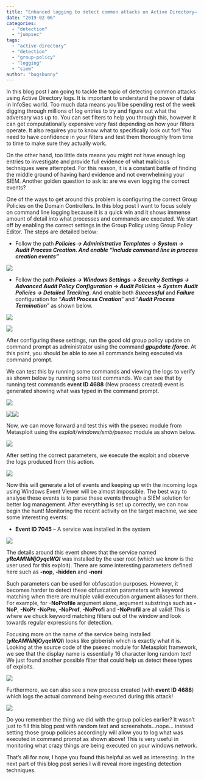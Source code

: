 ```yaml
---
title: "Enhanced logging to detect common attacks on Active Directory– Part 1"
date: "2019-02-06"
categories: 
  - "detection"
  - "jumpsec"
tags: 
  - "active-directory"
  - "detection"
  - "group-policy"
  - "logging"
  - "siem"
author: "bugsbunny"
---
```


In this blog post I am going to tackle the topic of detecting common attacks using Active Directory logs. It is important to understand the power of data in InfoSec world. Too much data means you’ll be spending rest of the week digging through millions of log entries to try and figure out what the adversary was up to. You can set filters to help you through this, however it can get computationally expensive very fast depending on how your filters operate. It also requires you to know what to specifically look out for! You need to have confidence in your filters and test them thoroughly from time to time to make sure they actually work.

  

On the other hand, too little data means you might not have enough log entries to investigate and provide full evidence of what malicious techniques were attempted. For this reason, it is a constant battle of finding the middle ground of having hard evidence and not overwhelming your SIEM. Another golden question to ask is: are we even logging the correct events?

  

One of the ways to get around this problem is configuring the correct Group Policies on the Domain Controllers. In this blog post I want to focus solely on command line logging because it is a quick win and it shows immense amount of detail into what processes and commands are executed. We start off by enabling the correct settings in the Group Policy using Group Policy Editor. The steps are detailed below:

  

  
  

- Follow the path **_Policies → Administrative Templates → System → Audit Process Creation. And enable “include command line in process creation events”_**

![](images/1.png)

  
  

- Follow the path **_Policies → Windows Settings → Security Settings → Advanced Audit Policy Configuration → Audit Policies → System Audit Policies → Detailed Tracking_**. And enable both **_Successful_** and **_Failure_** configuration for “**_Audit Process Creation_**” and “_**Audit Process Termination**_” as shown below.

![](images/2.png)

![](images/3.png)

  
  

After configuring these settings, run the good old group policy update on command prompt as administrator using the command **_gpupdate /force_**. At this point, you should be able to see all commands being executed via command prompt.

  

We can test this by running some commands and viewing the logs to verify as shown below by running some test commands. We can see that by running test commands **event ID 4688** (New process created) event is generated showing what was typed in the command prompt.

  

![](images/4.png)

![](images/5-3.png)![](images/6-2.png)

  
  
  

Now, we can move forward and test this with the psexec module from Metasploit using the _exploit/windows/smb/psexec_ module as shown below.

  

![](images/7.png)

  

  

After setting the correct parameters, we execute the exploit and observe the logs produced from this action.

  

![](images/8.png)

  

  
Now this will generate a lot of events and keeping up with the incoming logs using Windows Event Viewer will be almost impossible. The best way to analyse these events is to parse these events through a SIEM solution for better log management. After everything is set up correctly, we can now begin the hunt! Monitoring the recent activity on the target machine, we see some interesting events:

  

- **Event ID 7045** – A service was installed in the system

![](images/9.png)

  

The details around this event shows that the service named **_yReAMNiNjOyqeWQI_** was installed by the user root (which we know is the user used for this exploit). There are some interesting parameters defined here such as **\-nop**, **\-hidden** and **\-noni**

  

Such parameters can be used for obfuscation purposes. However, it becomes harder to detect these obfuscation parameters with keyword matching when there are multiple valid execution argument aliases for them. For example, for **\-NoProfile** argument alone, argument substrings such as **\-NoP**, **\-NoPr** **\-NoPro**, **\-NoProf**, **\-NoProfi** and **\-NoProfil** are all valid! This is where we chuck keyword matching filters out of the window and look towards regular expressions for detection.

  

Focusing more on the name of the service being installed (_**yReAMNiNjOyqeWQI**_) looks like gibberish which is exactly what it is. Looking at the source code of the psexec module for Metasploit framework, we see that the display name is essentially 16 character long random text! We just found another possible filter that could help us detect these types of exploits.

  
![](images/10.png)

  
Furthermore, we can also see a new process created (with **event ID 4688**) which logs the actual command being executed during this attack!  

![](images/11.png)

  
Do you remember the thing we did with the group policies earlier? It wasn’t just to fill this blog post with random text and screenshots…nope… instead setting those group policies accordingly will allow you to log what was executed in command prompt as shown above! This is very useful in monitoring what crazy things are being executed on your windows network.  

  
That’s all for now, I hope you found this helpful as well as interesting. In the next part of this blog post series I will reveal more ingesting detection techniques.
